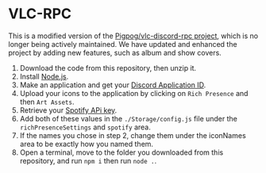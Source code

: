 # VLC-RPC
This is a modified version of the [Pigpog/vlc-discord-rpc project](https://github.com/Pigpog/vlc-discord-rpc), which is no longer being actively maintained. We have updated and enhanced the project by adding new features, such as album and show covers. 

1. Download the code from this repository, then unzip it.
2. Install [Node.js](https://nodejs.org/en/download).
3. Make an application and get your [Discord Application ID](https://discord.com/developers/applications).
4. Upload your icons to the application by clicking on `Rich Presence` and then `Art Assets`.
5. Retrieve your [Spotify APi key](https://developer.spotify.com/documentation/web-api/tutorials/getting-started).
6. Add both of these values in the `./Storage/config.js` file under the `richPresenceSettings` and `spotify` area.
7. If the names you chose in step 2, change them under the iconNames area to be exactly how you named them.
8. Open a terminal, move to the folder you downloaded from this repository, and run `npm i` then run `node .`.

